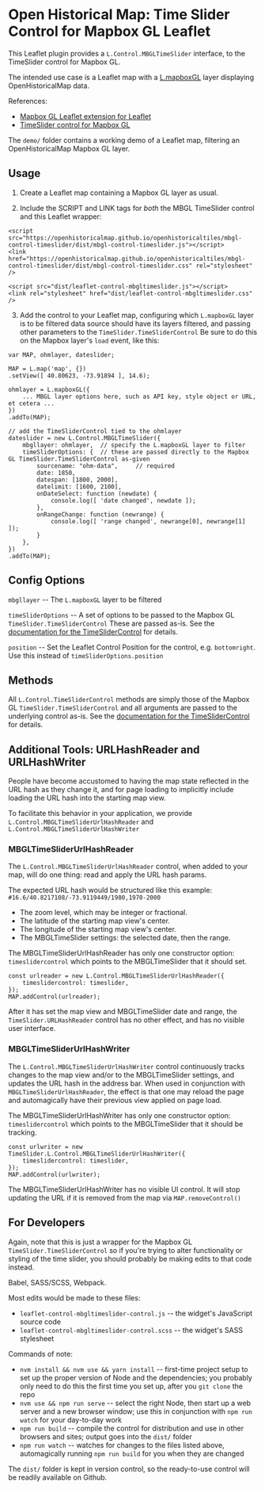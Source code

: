 # Open Historical Map: Time Slider Control for Mapbox GL Leaflet

This Leaflet plugin provides a `L.Control.MBGLTimeSlider` interface, to the TimeSlider control for Mapbox GL.

The intended use case is a Leaflet map with a [L.mapboxGL](https://github.com/mapbox/mapbox-gl-leaflet) layer displaying OpenHistoricalMap data.

References:
* [Mapbox GL Leaflet extension for Leaflet](https://github.com/mapbox/mapbox-gl-leaflet)
* [TimeSlider control for Mapbox GL](https://github.com/OpenHistoricalMap/openhistoricaltiles/tree/gh-pages/mbgl-control-timeslider)

The `demo/` folder contains a working demo of a Leaflet map, filtering an OpenHistoricalMap Mapbox GL layer.



## Usage

1. Create a Leaflet map containing a Mapbox GL layer as usual.

2. Include the SCRIPT and LINK tags for _both_ the MBGL TimeSlider control and this Leaflet wrapper:
```
<script src="https://openhistoricalmap.github.io/openhistoricaltiles/mbgl-control-timeslider/dist/mbgl-control-timeslider.js"></script>
<link href="https://openhistoricalmap.github.io/openhistoricaltiles/mbgl-control-timeslider/dist/mbgl-control-timeslider.css" rel="stylesheet" />

<script src="dist/leaflet-control-mbgltimeslider.js"></script>
<link rel="stylesheet" href="dist/leaflet-control-mbgltimeslider.css" />
```

3. Add the control to your Leaflet map, configuring which `L.mapboxGL` layer is to be filtered data source should have its layers filtered, and passing other parameters to the `TimeSlider.TimeSliderControl` Be sure to do this on the Mapbox layer's `load` event, like this:
```
var MAP, ohmlayer, dateslider;

MAP = L.map('map', {})
.setView([ 40.80623, -73.91894 ], 14.6);

ohmlayer = L.mapboxGL({
    ... MBGL layer options here, such as API key, style object or URL, et cetera ...
})
.addTo(MAP);

// add the TimeSliderControl tied to the ohmlayer
dateslider = new L.Control.MBGLTimeSlider({
    mbgllayer: ohmlayer,  // specify the L.mapboxGL layer to filter
    timeSliderOptions: {  // these are passed directly to the Mapbox GL TimeSlider.TimeSliderControl as-given
        sourcename: "ohm-data",     // required
        date: 1850,
        datespan: [1800, 2000],
        datelimit: [1600, 2100],
        onDateSelect: function (newdate) {
            console.log([ 'date changed', newdate ]);
        },
        onRangeChange: function (newrange) {
            console.log([ 'range changed', newrange[0], newrange[1] ]);
        }
    },
})
.addTo(MAP);
```



## Config Options

`mbgllayer` -- The `L.mapboxGL` layer to be filtered

`timeSliderOptions` -- A set of options to be passed to the Mapbox GL `TimeSlider.TimeSliderControl` These are passed as-is. See the [documentation for the TimeSliderControl](https://github.com/OpenHistoricalMap/openhistoricaltiles/tree/gh-pages/mbgl-control-timeslider) for details.

`position` -- Set the Leaflet Control Position for the control, e.g. `bottomright`. Use this instead of `timeSliderOptions.position`


## Methods

All `L.Control.TimeSliderControl` methods are simply those of the Mapbox GL `TimeSlider.TimeSliderControl` and all arguments are passed to the underlying control as-is. See the [documentation for the TimeSliderControl](https://github.com/OpenHistoricalMap/openhistoricaltiles/tree/gh-pages/mbgl-control-timeslider) for details.


## Additional Tools: URLHashReader and URLHashWriter

People have become accustomed to having the map state reflected in the URL hash as they change it, and for page loading to implicitly include loading the URL hash into the starting map view.

To facilitate this behavior in your application, we provide `L.Control.MBGLTimeSliderUrlHashReader` and `L.Control.MBGLTimeSliderUrlHashWriter`

### MBGLTimeSliderUrlHashReader

The `L.Control.MBGLTimeSliderUrlHashReader` control, when added to your map, will do one thing: read and apply the URL hash params.

The expected URL hash would be structured like this example: `#16.6/40.8217108/-73.9119449/1980,1970-2000`
* The zoom level, which may be integer or fractional.
* The latitude of the starting map view's center.
* The longitude of the starting map view's center.
* The MBGLTimeSlider settings: the selected date, then the range.

The MBGLTimeSliderUrlHashReader has only one constructor option: `timeslidercontrol` which points to the MBGLTimeSlider that it should set.

```
const urlreader = new L.Control.MBGLTimeSliderUrlHashReader({
    timeslidercontrol: timeslider,
});
MAP.addControl(urlreader);
```

After it has set the map view and MBGLTimeSlider date and range, the `TimeSlider.URLHashReader` control has no other effect, and has no visible user interface.

### MBGLTimeSliderUrlHashWriter

The `L.Control.MBGLTimeSliderUrlHashWriter` control continuously tracks changes to the map view and/or to the MBGLTimeSlider settings, and updates the URL hash in the address bar. When used in conjunction with `MBGLTimeSliderUrlHashReader`, the effect is that one may reload the page and automagically have their previous view applied on page load.

The MBGLTimeSliderUrlHashWriter has only one constructor option: `timeslidercontrol` which points to the MBGLTimeSlider that it should be tracking.

```
const urlwriter = new TimeSlider.L.Control.MBGLTimeSliderUrlHashWriter({
    timeslidercontrol: timeslider,
});
MAP.addControl(urlwriter);
```

The MBGLTimeSliderUrlHashWriter has no visible UI control. It will stop updating the URL if it is removed from the map via `MAP.removeControl()`


## For Developers

Again, note that this is just a wrapper for the Mapbox GL `TimeSlider.TimeSliderControl` so if you're trying to alter functionality or styling of the time slider, you should probably be making edits to that code instead.

Babel, SASS/SCSS, Webpack.

Most edits would be made to these files:
* `leaflet-control-mbgltimeslider-control.js` -- the widget's JavaScript source code
* `leaflet-control-mbgltimeslider-control.scss` -- the widget's SASS stylesheet

Commands of note:
* `nvm install && nvm use && yarn install` -- first-time project setup to set up the proper version of Node and the dependencies; you probably only need to do this the first time you set up, after you `git clone` the repo
* `nvm use && npm run serve` -- select the right Node, then start up a web server and a new browser window; use this in conjunction with `npm run watch` for your day-to-day work
* `npm run build` -- compile the control for distribution and use in other browsers and sites; output goes into the `dist/` folder
* `npm run watch` -- watches for changes to the files listed above, automagically running `npm run build` for you when they are changed

The `dist/` folder is kept in version control, so the ready-to-use control will be readily available on Github.
